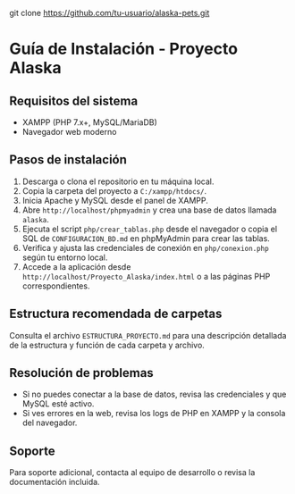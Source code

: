 git clone https://github.com/tu-usuario/alaska-pets.git
# Guía de Instalación - Proyecto Alaska

## Requisitos del sistema

- XAMPP (PHP 7.x+, MySQL/MariaDB)
- Navegador web moderno

## Pasos de instalación

1. Descarga o clona el repositorio en tu máquina local.
2. Copia la carpeta del proyecto a `C:/xampp/htdocs/`.
3. Inicia Apache y MySQL desde el panel de XAMPP.
4. Abre `http://localhost/phpmyadmin` y crea una base de datos llamada `alaska`.
5. Ejecuta el script `php/crear_tablas.php` desde el navegador o copia el SQL de `CONFIGURACION_BD.md` en phpMyAdmin para crear las tablas.
6. Verifica y ajusta las credenciales de conexión en `php/conexion.php` según tu entorno local.
7. Accede a la aplicación desde `http://localhost/Proyecto_Alaska/index.html` o a las páginas PHP correspondientes.

## Estructura recomendada de carpetas

Consulta el archivo `ESTRUCTURA_PROYECTO.md` para una descripción detallada de la estructura y función de cada carpeta y archivo.

## Resolución de problemas

- Si no puedes conectar a la base de datos, revisa las credenciales y que MySQL esté activo.
- Si ves errores en la web, revisa los logs de PHP en XAMPP y la consola del navegador.

## Soporte

Para soporte adicional, contacta al equipo de desarrollo o revisa la documentación incluida.